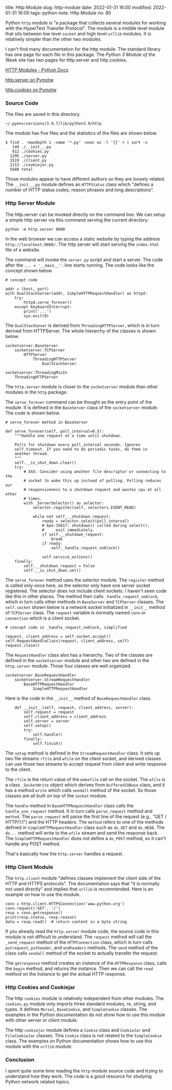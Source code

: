 title: Http Module
slug: http-module
date: 2022-01-31 16:00
modified: 2022-01-31 16:00
tags: python
note: Http Module
no: 80

Python `http` module is "a package that collects several modules for working with 
the HyperText Transfer Protocol".  The module is a middle level module that sits 
between low level `socket` and high level `urllib` modules. It is relatively simpler 
than the other two modules.  

I can't find many documentation for the http module.  The standard library 
has one page for each file in this package. The *Python 3 Module of the Week* 
site has two pages for http.server and http.cookies. 

[HTTP Modules - Python Docs](https://docs.python.org/3/library/http.html)

[http.server on Pymotw](https://pymotw.com/3/http.server/index.html)

[http.cookies on Pymotw](https://pymotw.com/3/http.cookies/index.html)

### Source Code 

The files are saved in this directory. 

```
~/.pyenv/versions/3.9.7/lib/python3.9/http
```

The module has five files and the statistics of the files are shown below.

```
$ find . -maxdepth 1 -name '*.py' -exec wc -l '{}' + | sort -n
   149 ./__init__.py
   612 ./cookies.py
  1295 ./server.py
  1519 ./client.py
  2113 ./cookiejar.py
  5688 total
```

Those modules appear to have different authors so they are loosely related. 
The `__init__.py` module defines an `HTTPStatus` class which "defines 
a number of HTTP status codes, reason phrases and long descriptions".  

### Http Server Module

The http.server can be invoked directly on the command line.  We can setup 
a simple http server via this command serving the current directory. 

```
python -m http.server 8080
```

In the web browser we can access a static website by typing the address 
`http://localhost:8080/`.  The http server will start serving the 
`index.html` file of a website.

The command will invoke the `server.py` script and start a server.  The 
code after the `... = '__main__':` line starts running.  The code looks 
like the concept shown below. 

```
# concept code

addr = (host, port)
with DualStackServer(addr, SimpleHTTPRequestHandler) as httpd:
    try:
        httpd.serve_forever()
    except KeyboardInterrupt:
        print('...')
        sys.exit(0)
```

The `DualStackSever` is derived from `ThreadingHTTPServer`, which is 
in turn derived from HTTPServer.  The whole hierarchy of the classes is 
shown below. 

```
socketserver.BaseServer
    socketserver.TCPServer
        HTTPServer
            ThreadingHTTPServer
                DualStackServer

socketserver.ThreadingMixIn
    ThreadingHTTPServer
```

The `http.server` module is closer to the `socketserver` module than 
other modules in the `http` package. 

The `serve_forever` command can be thought as the entry point of the 
module. It is defined in the `BaseServer` class of the `socketserver` 
module. The code is shown below. 

```
# serve_forever method in BaseServer

def serve_forever(self, poll_interval=0.5):
    """Handle one request at a time until shutdown.

    Polls for shutdown every poll_interval seconds. Ignores
    self.timeout. If you need to do periodic tasks, do them in
    another thread.
    """
    self.__is_shut_down.clear()
    try:
        # XXX: Consider using another file descriptor or connecting to the
        # socket to wake this up instead of polling. Polling reduces our
        # responsiveness to a shutdown request and wastes cpu at all other
        # times.
        with _ServerSelector() as selector:
            selector.register(self, selectors.EVENT_READ)

            while not self.__shutdown_request:
                ready = selector.select(poll_interval)
                # bpo-35017: shutdown() called during select(), 
                #     exit immediately.
                if self.__shutdown_request:
                    break
                if ready:
                    self._handle_request_noblock()

                self.service_actions()
    finally:
        self.__shutdown_request = False
        self.__is_shut_down.set()
```

The `serve_forever` method uses the selector module. The `register` method is 
called only once here, so the selector only have one server socket registered. 
The selector does not include client sockets. I haven't seen code like this in 
other places. The method then calls `_handle_request_noblock`, which in turn 
calls other methods in `BaseServer` and `TCPServer` classes. The `self.socket` 
shown below is a network socket initialized in `__init__` method of `TCPServer` class. 
The `request` variable is normally named `conn` or `connection` which is a 
client socket. 

```
# concept code in _handle_request_noblock, simplified

request, client_address = self.socket.accept() 
self.RequestHandleClass(request, client_address, self)
request.close()
```

The `RequestHandler` class also has a hierarchy. Two of the classes 
are defined in the `socketserver` module and other two are defined in 
the `http.server` module. Those four classes are well organized. 

```
socketserver.BaseRequestHandler
    socketserver.StreamRequestHandler
        BaseHTTPRequestHandler
            SimpleHTTPRequestHandler
```

Here is the code in the `__init__` method of `BaseRequestHandler` class. 

```
    def __init__(self, request, client_address, server):
        self.request = request
        self.client_address = client_address
        self.server = server
        self.setup()
        try:
            self.handle()
        finally:
            self.finish()
```

The `setup` method is defined in the `StreamRequestHandler` class. It 
sets up two file streams `rfile` and `wfile` on the client socket, and 
derived classes can use those two streams to accept request from client 
and write response to the client. 

The `rfile` is the return value of the `makefile` call on the socket. 
The `wfile` is a class `_SocketWrite` object which derives from 
`BufferedIOBase` class, and it has a method `write` which calls 
`sendall` method of the socket. So those classes are all built on 
top of the `socket` module. 

The `handle` method in `BaseHTTPRequestHandler` class calls the 
`handle_one_request` method. It in turn calls `parse_request` 
method and `method`.  The `parse_request` will parse the first 
line of the request (e.g., "GET / HTTP/1.1") and the HTTP headers. 
The `method` refers to one of the methods defined in `SimpleHTTPRequestHandler` 
class such as `do_GET` and `do_HEAD`.  The `do...` method will 
write to the `wfile` stream and send the response back. 
The `SimpleHTTPRequestHandler` does not define a `do_POST` method, 
so it can't handle any POST method. 

That's basically how the `http.server` handles a request. 

### Http Client Module

The `http.client` module "defines classes implement the client side of the 
HTTP and HTTPS protocols".  The documentation says that "it is normally not 
used directly" and implies that `urllib` is recommended. Here is an example 
on how to use the module. 

```
conn = http.client.HTTPSConnection('www.python.org')
conn.request('GET', '/')
resp = conn.getresponse()
print(resp.status, resp.reason)
data = resp.read()  # return content in a byte string
```

If you already read the `http.server` module code, the source code in this 
module is not difficult to understand. The `request` method will call the 
`_send_request` method of the `HTTPConnection` class, which in turn calls
`putrequest`, `putheader`, and `endheaders` methods.  The `send` method 
of the class calls `sendall` method of the socket to actually transfer 
the request. 

The `getresponse` method creates an instance of the `HTTPResponse` class, 
calls the `begin` method, and returns the instance. Then we can call 
the `read` method on the instance to get the actual HTTP response. 

### Http Cookies and Cookiejar

The http `cookies` module is relatively independent from 
other modules.  The `cookies.py` module only imports three standard modules, 
re, string, and types.  It defines `Morsel`, `BaseCookie`, and `SimpleCookie` 
classes. The examples in the Python documentation do not show how to 
use this module with other server or client module. 

The http `cookiejar` module defines a `Cookie` class and `CookieJar` and 
`FileCookieJar` classes. This `Cookie` class is not related to the `SimpleCookie` 
class. The examples on Python documentation shows how to use this module 
with the `urllib` module. 

### Conclusion

I spent quite some time reading the `http` module source code and trying to 
understand how they work. The code is a good resource for studying Python 
network related topics. 




